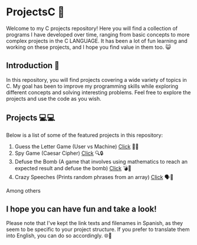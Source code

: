 # ProjectsC 🚀
Welcome to my C projects repository! Here you will find a collection of programs I have developed over time, ranging from basic concepts to more complex projects in the C LANGUAGE. It has been a lot of fun learning and working on these projects, and I hope you find value in them too. 😺

## Introduction 📝
In this repository, you will find projects covering a wide variety of topics in C. My goal has been to improve my programming skills while exploring different concepts and solving interesting problems. Feel free to explore the projects and use the code as you wish.

## Projects 💻💻
Below is a list of some of the featured projects in this repository:

1. Guess the Letter Game (User vs Machine) [Click](Cap1/!Proyecto.c) 🎲🤖
2. Spy Game (Caesar Cipher) [Click](Cap2/!ProyectoMensajeSecreto.c) 🔍🔒
3. Defuse the Bomb (A game that involves using mathematics to reach an expected result and defuse the bomb) [Click](Cap3/!ProyectoDesactivaLaBomba.c) 💣🔢
4. Crazy Speeches (Prints random phrases from an array) [Click](Cap4/!ProyectoDiscursoLoco.c) 🗣️💬
  

Among others

## I hope you can have fun and take a look!
Please note that I've kept the link texts and filenames in Spanish, as they seem to be specific to your project structure. If you prefer to translate them into English, you can do so accordingly. 🌐🙂

  
  
